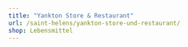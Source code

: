 ```yaml
---
title: "Yankton Store & Restaurant"
url: /saint-helens/yankton-store-und-restaurant/
shop: Lebensmittel
---
```

